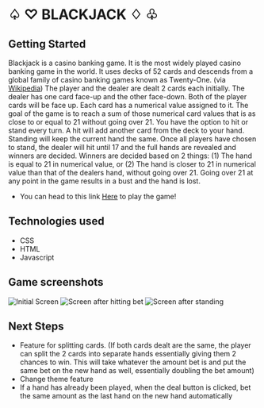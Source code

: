 # ♤ ♡ BLACKJACK ♢ ♧

## Getting Started
Blackjack is a casino banking game. It is the most widely played casino banking game in the world. It uses decks of 52 cards and descends from a global family of casino banking games known as Twenty-One. (via [Wikipedia](https://en.wikipedia.org/wiki/Blackjack)) The player and the dealer are dealt 2 cards each initially. The dealer has one card face-up and the other face-down. Both of the player cards will be face up. Each card has a numerical value assigned to it. The goal of the game is to reach a sum of those numerical card values that is as close to or equal to 21 without going over 21. You have the option to hit or stand every turn. A hit will add another card from the deck to your hand. Standing will keep the current hand the same. Once all players have chosen to stand, the dealer will hit until 17 and the full hands are revealed and winners are decided. Winners are decided based on 2 things: (1) The hand is equal to 21 in numerical value, or (2) The hand is closer to 21 in numerical value than that of the dealers hand, without going over 21. Going over 21 at any point in the game results in a bust and the hand is lost. 
- You can head to this link [Here](https://lmikszta1.github.io/Blackjack-Project/) to play the game!

## Technologies used
- CSS
- HTML
- Javascript

## Game screenshots
<img src="https://i.imgur.com/Cfd1y7O.png" alt="Initial Screen">
<img src="https://i.imgur.com/V7uyoTj.png" alt="Screen after hitting bet">
<img src="https://i.imgur.com/IsUcKRs.png" alt="Screen after standing">

## Next Steps
- Feature for splitting cards. (If both cards dealt are the same, the player can split the 2 cards into separate hands essentially giving them 2 chances to win. This will take whatever the amount bet is and put the same bet on the new hand as well, essentially doubling the bet amount) 
- Change theme feature
- If a hand has already been played, when the deal button is clicked, bet the same amount as the last hand on the new hand automatically